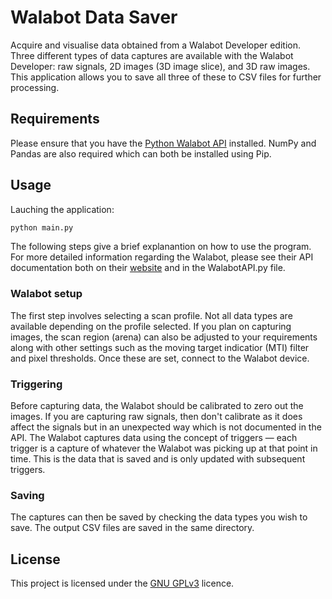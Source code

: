 # Walabot Data Saver

Acquire and visualise data obtained from a Walabot Developer edition. Three different types of data captures are available with the Walabot Developer: raw signals, 2D images (3D image slice), and 3D raw images. This application allows you to save all three of these to CSV files for further processing.


## Requirements

Please ensure that you have the [Python Walabot API](https://api.walabot.com/_pythonapi.html#_installingwalabotapi) installed. NumPy and Pandas are also required which can both be installed using Pip.

## Usage

Lauching the application:
```bash
python main.py
```

The following steps give a brief explanantion on how to use the program. For more detailed information regarding the Walabot, please see their API documentation both on their [website](https://api.walabot.com/) and in the WalabotAPI.py file.

### Walabot setup

The first step involves selecting a scan profile. Not all data types are available depending on the profile selected. If you plan on capturing images, the scan region (arena) can also be adjusted to your requirements along with other settings such as the moving target indicatior (MTI) filter and pixel thresholds. Once these are set, connect to the Walabot device.


### Triggering
Before capturing data, the Walabot should be calibrated to zero out the images. If you are capturing raw signals, then don't calibrate as it does affect the signals but in an unexpected way which is not documented in the API. The Walabot captures data using the concept of triggers — each trigger is a capture of whatever the Walabot was picking up at that point in time. This is the data that is saved and is only updated with subsequent triggers.


### Saving
The captures can then be saved by checking the data types you wish to save. The output CSV files are saved in the same directory.

## License
This project is licensed under the [GNU GPLv3](https://www.gnu.org/licenses/gpl-3.0.en.html) licence.